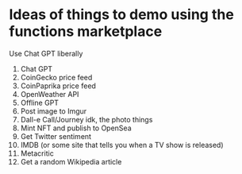 # Ideas of things to demo using the functions marketplace
Use Chat GPT liberally

1. Chat GPT
2. CoinGecko price feed
3. CoinPaprika price feed
4. OpenWeather API
5. Offline GPT
6. Post image to Imgur
7. Dall-e Call/Journey idk, the photo things
8. Mint NFT and publish to OpenSea
9. Get Twitter sentiment
10. IMDB (or some site that tells you when a TV show is released)
11. Metacritic
12. Get a random Wikipedia article